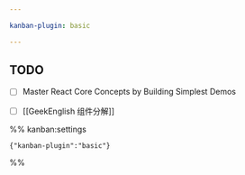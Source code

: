```yaml
---

kanban-plugin: basic

---
```


## TODO

- [ ] Master React Core Concepts by Building Simplest Demos
- [ ] [[GeekEnglish 组件分解]]




%% kanban:settings
```
{"kanban-plugin":"basic"}
```
%%